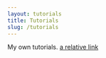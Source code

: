 ```yaml
---
layout: tutorials
title: Tutorials
slug: /tutorials
---
```


My own tutorials.
[a relative link](/_tutorials/test.md)
<br />
